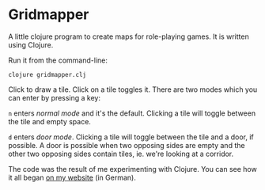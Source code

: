 Gridmapper
==========

A little clojure program to create maps for role-playing games. It is
written using Clojure.

Run it from the command-line:

    clojure gridmapper.clj

Click to draw a tile. Click on a tile toggles it. There are two modes
which you can enter by pressing a key:

`n` enters *normal mode* and it's the default. Clicking a tile will
toggle between the tile and empty space.

`d` enters *door mode*. Clicking a tile will toggle between the tile
and a door, if possible. A door is possible when two opposing sides
are empty and the other two opposing sides contain tiles, ie. we're
looking at a corridor.

The code was the result of me experimenting with Clojure. You can see
how it all began
[on my website](http://alexschroeder.ch/wiki/2010-06-10_Clojure_Einf%C3%BChrung)
(in German).

